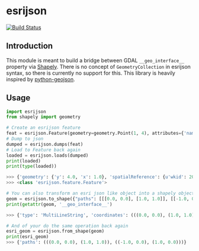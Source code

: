 esrijson
========

[![Build Status](https://travis-ci.org/geoadmin/esrijson.svg?branch=master)](https://travis-ci.org/geoadmin/esrijson)


Introduction
------------

This module is meant to build a bridge between GDAL `__geo_interface__` property via [Shapely](https://github.com/Toblerity/Shapely).
There is no concept of `GeometryCollection` in esrijson syntax, so there is currently no support for this.
This library is heavily inspired by [python-geojson](https://github.com/frewsxcv/python-geojson).

Usage
-----

```python
import esrijson
from shapely import geometry

# Create an esrijson feature
feat = esrijson.Feature(geometry=geometry.Point(1, 4), attributes={'name': 'dummy', 'val': 1}, wkid=2056)
# Dump to json
dumped = esrijson.dumps(feat)
# Load to Feature back again
loaded = esrijson.loads(dumped)
print(loaded)
print(type(loaded))

>>> {'geometry': {'y': 4.0, 'x': 1.0}, 'spatialReference': {u'wkid': 2056}},'attributes': {u'name': u'dummy', u'val': 1}}
>>> <class 'esrijson.feature.Feature'>

# You can also transform an esri json like object into a shapely object
geom = esrijson.to_shape({"paths": [[[0.0, 0.0], [1.0, 1.0]], [[-1.0, 0.0], [1.0, 0.0]]]})
print(getattr(geom, '__geo_interface__')

>>> {'type': 'MultiLineString', 'coordinates': (((0.0, 0.0), (1.0, 1.0)), ((-1.0, 0.0), (1.0, 0.0)))}

# And of your do the same operation back again
esri_geom = esrijson.from_shape(geom)
print(esri_geom)
>>> {'paths': (((0.0, 0.0), (1.0, 1.0)), ((-1.0, 0.0), (1.0, 0.0)))}
```
